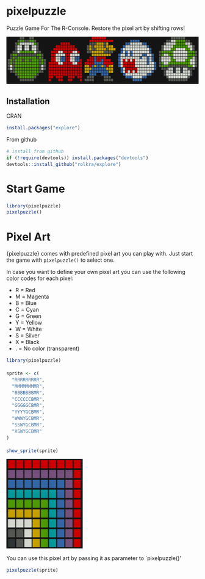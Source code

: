 # pixelpuzzle

Puzzle Game For The R-Console. Restore the pixel art by shifting rows!

<img src="man/figures/pixelpuzzle-allstars.png" alt="example pixel art" width="800">

## Installation

CRAN

```r
install.packages("explore")
```

From github

```r
# install from github
if (!require(devtools)) install.packages("devtools")
devtools::install_github("rolkra/explore")
```

# Start Game

```r
library(pixelpuzzle)
pixelpuzzle()
```

# Pixel Art

{pixelpuzzle} comes with predefined pixel art you can play with. Just start the game with `pixelpuzzle()` to select one.

In case you want to define your own pixel art you can use the following color codes for each pixel:

* R = Red
* M = Magenta
* B = Blue
* C = Cyan
* G = Green
* Y = Yellow
* W = White
* S = Silver
* X = Black
* . = No color (transparent)

```r
library(pixelpuzzle)

sprite <- c(
  "RRRRRRRRR",
  "MMMMMMMMR",
  "BBBBBBBMR",
  "CCCCCCBMR",
  "GGGGGCBMR",
  "YYYYGCBMR",
  "WWWYGCBMR",
  "SSWYGCBMR",
  "XSWYGCBMR"
)

show_sprite(sprite)
```

<img src="man/figures/pixelpuzzle-defsprite.png" alt="define pixel art" width="200">

You can use this pixel art by passing it as parameter to `pixelpuzzle()'

```r
pixelpuzzle(sprite)
```
